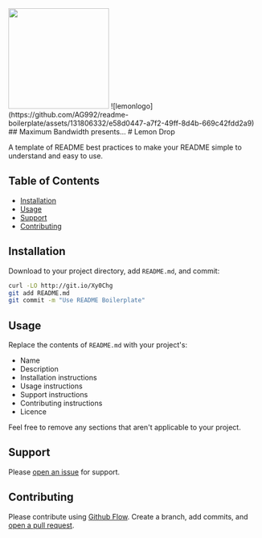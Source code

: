<img src='https://github.com/AG992/readme-boilerplate/assets/131806332/e58d0447-a7f2-49ff-8d4b-669c42fdd2a9' width='200' height='200'/>
![lemonlogo](https://github.com/AG992/readme-boilerplate/assets/131806332/e58d0447-a7f2-49ff-8d4b-669c42fdd2a9)
## Maximum Bandwidth presents... 
# Lemon Drop

A template of README best practices to make your README simple to understand and easy to use. 

## Table of Contents

- [Installation](#installation)
- [Usage](#usage)
- [Support](#support)
- [Contributing](#contributing)

## Installation

Download to your project directory, add `README.md`, and commit:

```sh
curl -LO http://git.io/Xy0Chg
git add README.md
git commit -m "Use README Boilerplate"
```

## Usage

Replace the contents of `README.md` with your project's:

- Name
- Description
- Installation instructions
- Usage instructions
- Support instructions
- Contributing instructions
- Licence

Feel free to remove any sections that aren't applicable to your project.

## Support

Please [open an issue](https://github.com/fraction/readme-boilerplate/issues/new) for support.

## Contributing

Please contribute using [Github Flow](https://guides.github.com/introduction/flow/). Create a branch, add commits, and [open a pull request](https://github.com/fraction/readme-boilerplate/compare/).
